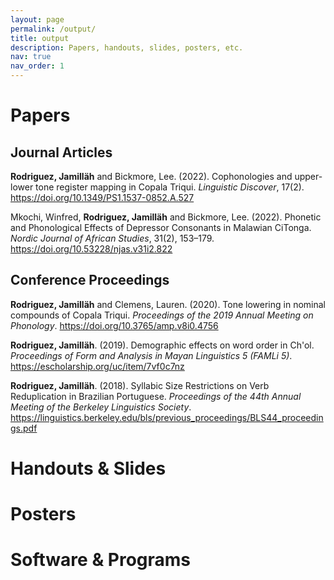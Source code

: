 ```yaml
---
layout: page
permalink: /output/
title: output
description: Papers, handouts, slides, posters, etc.
nav: true
nav_order: 1
---
```



<!-- _pages/publications.md 
<div class="publications">

{% bibliography -f {{ site.scholar.bibliography }} %}

</div>-->

# Papers
## Journal Articles

<b>Rodriguez, Jamilläh</b> and Bickmore, Lee. (2022). Cophonologies and upper-lower tone register mapping in Copala Triqui. <i>Linguistic Discover</i>, 17(2). https://doi.org/10.1349/PS1.1537-0852.A.527<br>

Mkochi, Winfred, <b>Rodriguez, Jamilläh</b> and Bickmore, Lee. (2022). Phonetic and Phonological Effects of Depressor Consonants in Malawian CiTonga. <i>Nordic Journal of African Studies</i>, 31(2), 153–179. https://doi.org/10.53228/njas.v31i2.822<br>

## Conference Proceedings

<b>Rodriguez, Jamilläh</b> and Clemens, Lauren. (2020). Tone lowering in nominal compounds of Copala Triqui. <i>Proceedings of the 2019 Annual Meeting on Phonology</i>. https://doi.org/10.3765/amp.v8i0.4756<br>

<b>Rodriguez, Jamilläh</b>. (2019). Demographic effects on word order in Ch'ol. <i>Proceedings of Form and Analysis in Mayan Linguistics 5 (FAMLi 5)</i>. https://escholarship.org/uc/item/7vf0c7nz<br>

<b>Rodriguez, Jamilläh</b>. (2018). Syllabic Size Restrictions on Verb Reduplication in Brazilian Portuguese. <i>Proceedings of the 44th Annual Meeting of the Berkeley Linguistics Society</i>. https://linguistics.berkeley.edu/bls/previous_proceedings/BLS44_proceedings.pdf<br>

# Handouts & Slides

# Posters

# Software & Programs

